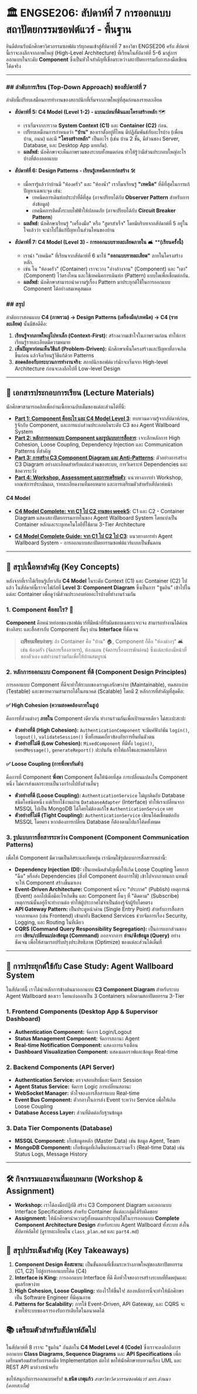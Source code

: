 # 🏛️ ENGSE206: สัปดาห์ที่ 7 การออกแบบสถาปัตยกรรมซอฟต์แวร์ - พื้นฐาน

ยินดีต้อนรับนักศึกษาวิศวกรรมซอฟต์แวร์ทุกคนเข้าสู่สัปดาห์ที่ 7 ของวิชา ENGSE206 ครับ สัปดาห์นี้เราจะลงลึกจากภาพใหญ่ (High-Level Architecture) ที่เรียนในสัปดาห์ที่ 5-6 มาสู่การออกแบบในระดับ **Component** ซึ่งเป็นหัวใจสำคัญที่เชื่อมระหว่างสถาปัตยกรรมกับการลงมือเขียนโค้ดจริง

---

### ## ลำดับการเรียน (Top-Down Approach) ของสัปดาห์ที่ 7

ลำดับนี้เปรียบเสมือนการทำงานของสถาปนิกที่เริ่มจากภาพใหญ่ที่สุดก่อนลงรายละเอียด

* **สัปดาห์ที่ 5: C4 Model (Level 1-2) - แบบแปลนที่ดินและโครงสร้างหลัก** 🗺️
    * เราเริ่มจากการวาด **System Context (C1)** และ **Container (C2)** ก่อน.
    * เปรียบเหมือนการกำหนดว่า **"บ้าน"** ของเราตั้งอยู่ที่ไหน มีปฏิสัมพันธ์กับอะไรบ้าง (เพื่อนบ้าน, ถนน) และมี **"โครงสร้างหลัก"** เป็นอะไร (เช่น บ้าน 2 ชั้น, มีส่วนของ Server, Database, และ Desktop App แยกกัน).
    * **ผลลัพธ์:** นักศึกษาจะเห็นภาพรวมของระบบทั้งหมดก่อน ทำให้รู้ว่ามีส่วนประกอบใหญ่อะไรบ้างที่ต้องออกแบบ

* **สัปดาห์ที่ 6: Design Patterns - เรียนรู้เทคนิคการก่อสร้าง** 🛠️
    * เมื่อเรารู้แล้วว่าบ้านมี "ห้องครัว" และ "ห้องน้ำ" เราก็มาเรียนรู้ **"เทคนิค"** ที่ดีที่สุดในการแก้ปัญหาเฉพาะจุด เช่น:
        * เทคนิคการเดินท่อประปาที่ดีที่สุด (อาจเปรียบได้กับ **Observer Pattern** สำหรับการส่งข้อมูล)
        * เทคนิคการติดตั้งระบบไฟฟ้าให้ปลอดภัย (อาจเปรียบได้กับ **Circuit Breaker Pattern**)
    * **ผลลัพธ์:** นักศึกษาเรียนรู้ "เครื่องมือ" หรือ "สูตรสำเร็จ" โดยมีบริบทจากสัปดาห์ที่ 5 อยู่ในใจแล้วว่า จะนำไปใช้แก้ปัญหาในส่วนไหนของบ้าน

* **สัปดาห์ที่ 7: C4 Model (Level 3) -  การออกแบบรายละเอียดภายใน** 🛋️ ****(เรียนครั้งนี้)**
    * เรานำ "เทคนิค" ที่เรียนจากสัปดาห์ที่ 6 มาใช้ **"ออกแบบรายละเอียด"** ภายในโครงสร้างหลัก.
    * เช่น ใน "ห้องครัว" (Container) เราจะวาง "อ่างล้างจาน" (Component) และ "เตา" (Component) ไว้ตรงไหน และใช้เทคนิคการเดินท่อ (Pattern) แบบใดเพื่อเชื่อมต่อกัน.
    * **ผลลัพธ์:** นักศึกษาสามารถนำความรู้เรื่อง Pattern มาประยุกต์ใช้ในการออกแบบ Component ได้อย่างสมเหตุสมผล

### ## สรุป

ลำดับการสอนแบบ **C4 (ภาพรวม) → Design Patterns (เครื่องมือ/เทคนิค) → C4 (รายละเอียด)** นั้นมีข้อดีคือ:

1.  **เรียนรู้จากภาพใหญ่ไปหาเล็ก (Context-First):** สร้างความเข้าใจในภาพรวมก่อน ทำให้การเรียนรู้รายละเอียดมีความหมาย
2.  **เห็นปัญหาก่อนเห็นวิธีแก้ (Problem-Driven):** นักศึกษาเห็นโครงสร้างและปัญหาที่อาจเกิดขึ้นก่อน แล้วจึงเรียนรู้วิธีแก้ด้วย Patterns
3.  **สอดคล้องกับกระบวนการทำงานจริง:** สถาปนิกซอฟต์แวร์มักจะเริ่มจาก High-level Architecture ก่อนจะลงลึกไปที่ Low-level Design

---

## 📑 เอกสารประกอบการเรียน (Lecture Materials)

นักศึกษาสามารถคลิกเพื่ออ่านเนื้อหาฉบับเต็มของแต่ละส่วนได้ที่นี่:

* **[Part 1: Component คืออะไร และ C4 Model Level 3](./part1.md)**: ทบทวนความรู้จากสัปดาห์ก่อน, รู้จักกับ Component, และการแบ่งส่วนประกอบในระดับ C3 ของ Agent Wallboard System
* **[Part 2: หลักการออกแบบ Component และรูปแบบการสื่อสาร](./part2.md)**: เจาะลึกหลักการ High Cohesion, Loose Coupling, Dependency Injection และ Communication Patterns ที่สำคัญ
* **[Part 3: การสร้าง C3 Component Diagram และ Anti-Patterns](./part3.md)**: ตัวอย่างการสร้าง C3 Diagram อย่างละเอียดสำหรับแต่ละส่วนของระบบ, การวิเคราะห์ Dependencies และข้อควรระวัง
* **[Part 4: Workshop, Assessment และการเตรียมตัว](./part4.md)**: แนวทางการทำ Workshop, เกณฑ์การประเมินผล, รายละเอียดงานที่มอบหมาย และการเตรียมตัวสำหรับสัปดาห์หน้า

#### **C4 Model**
* **[C4 Model Complete: จาก C1 ไป C2 งานของ week5](./c4-models/c1c2.md)**: C1 และ C2 - Container Diagram แสดงสถาปัตยกรรมภายในของ Agent Wallboard System โดยแบ่งเป็น Container หลักและระบุเทคโนโลยีที่ใช้ตาม 3-Tier Architecture

* **[C4 Model Complete Guide: จาก C1 ไป C2 ไป C3](./c4-models)**: แนวทางการทำ Agent Wallboard System - การออกแบบสถาปัตยกรรมซอฟต์แวร์แบบเป็นขั้นตอน

---

## 🎯 สรุปเนื้อหาสำคัญ (Key Concepts)

หลังจากที่เราได้เรียนรู้เกี่ยวกับ **C4 Model** ในระดับ Context (C1) และ Container (C2) ไปแล้ว ในสัปดาห์นี้เราจะโฟกัสที่ **Level 3: Component Diagram** ซึ่งเป็นการ "ซูมอิน" เข้าไปในแต่ละ Container เพื่อดูว่ามีส่วนประกอบย่อยอะไรบ้างที่ทำงานร่วมกัน

### 1. Component คืออะไร? 🧩

**Component** คือหน่วยย่อยของซอฟต์แวร์ที่มีหน้าที่รับผิดชอบเฉพาะเจาะจง สามารถทำงานได้ค่อนข้างอิสระ และสื่อสารกับ Component อื่นๆ ผ่าน **Interface** ที่ชัดเจน

> **เปรียบเทียบง่ายๆ:** ถ้า Container คือ "บ้าน" 🏠, Component ก็คือ "ห้องต่างๆ" 🛋️ เช่น ห้องครัว (จัดการเรื่องอาหาร), ห้องนอน (จัดการเรื่องการพักผ่อน) ซึ่งแต่ละห้องมีหน้าที่ของตัวเอง แต่ทำงานร่วมกันเพื่อให้บ้านสมบูรณ์

### 2. หลักการออกแบบ Component ที่ดี (Component Design Principles)

การออกแบบ Component ที่ดีจะทำให้ระบบของเราดูแลรักษาง่าย (Maintainable), ทดสอบง่าย (Testable) และขยายความสามารถได้ในอนาคต (Scalable) โดยมี 2 หลักการที่สำคัญที่สุดคือ:

#### **✅ High Cohesion (ความสอดคล้องภายในสูง)**
คือการที่ส่วนต่างๆ **ภายใน** Component เดียวกัน ทำงานร่วมกันเพื่อเป้าหมายเดียว ไม่สะเปะสะปะ

* **ตัวอย่างที่ดี (High Cohesion):** `AuthenticationComponent` จะมีแค่ฟังก์ชัน `login()`, `logout()`, `validateSession()` ซึ่งทั้งหมดเกี่ยวข้องกับการยืนยันตัวตน
* **ตัวอย่างที่ไม่ดี (Low Cohesion):** `MixedComponent` ที่มีทั้ง `login()`, `sendMessage()`, `generateReport()` ปะปนกัน ทำให้แก้ไขและทดสอบได้ยาก

#### **✅ Loose Coupling (การพึ่งพากันต่ำ)**
คือการที่ Component **พึ่งพา** Component อื่นให้น้อยที่สุด การเปลี่ยนแปลงใน Component หนึ่ง ไม่ควรส่งผลกระทบเป็นวงกว้างไปยังส่วนอื่นๆ

* **ตัวอย่างที่ดี (Loose Coupling):** `AuthenticationService` ไม่ผูกติดกับ Database ชนิดใดชนิดหนึ่ง แต่เรียกใช้งานผ่าน `DatabaseAdapter` (Interface) ทำให้เราเปลี่ยนจาก MSSQL ไปเป็น MongoDB ได้โดยไม่ต้องแก้ไข `AuthenticationService` เลย
* **ตัวอย่างที่ไม่ดี (Tight Coupling):** `AuthenticationService` เขียนโค้ดเชื่อมต่อกับ MSSQL โดยตรง หากต้องการเปลี่ยน Database ก็ต้องตามไปแก้โค้ดทั้งหมด

### 3. รูปแบบการสื่อสารระหว่าง Component (Component Communication Patterns)

เพื่อให้ Component มีความเป็นอิสระและยืดหยุ่น เรานิยมใช้รูปแบบการสื่อสารเหล่านี้:

* **Dependency Injection (DI):** เป็นเทคนิคสำคัญเพื่อให้เกิด Loose Coupling โดยการ "ฉีด" หรือส่ง Dependencies (สิ่งที่ Component ต้องการใช้) เข้าไปจากภายนอก แทนที่จะให้ Component สร้างขึ้นมาเอง
* **Event-Driven Architecture:** Component หนึ่งจะ "ประกาศ" (Publish) เหตุการณ์ (Event) ออกไปเมื่อมีอะไรเกิดขึ้น และ Component อื่นๆ ที่ "ติดตาม" (Subscribe) เหตุการณ์นั้นอยู่ก็จะทำงานต่อ ทำให้ผู้ประกาศไม่จำเป็นต้องรู้จักผู้รับโดยตรง
* **API Gateway Pattern:** เป็นประตูหน้าด่าน (Single Entry Point) สำหรับการสื่อสารจากภายนอก (เช่น Frontend) เข้ามายัง Backend Services ช่วยจัดการเรื่อง Security, Logging, และ Routing ในที่เดียว
* **CQRS (Command Query Responsibility Segregation):** เป็นการแยกส่วนของการ **เขียน/เปลี่ยนแปลงข้อมูล (Command)** ออกจากการ **อ่าน/ดึงข้อมูล (Query)** อย่างชัดเจน เพื่อให้สามารถปรับปรุงประสิทธิภาพ (Optimize) ของแต่ละส่วนได้เต็มที่

---

## 🚀 การประยุกต์ใช้กับ Case Study: Agent Wallboard System

ในสัปดาห์นี้ เราได้นำหลักการข้างต้นมาออกแบบ **C3 Component Diagram** สำหรับระบบ Agent Wallboard ของเรา โดยแบ่งออกเป็น 3 Containers หลักตามสถาปัตยกรรม 3-Tier

### 1. Frontend Components (Desktop App & Supervisor Dashboard)
* **Authentication Component:** จัดการ Login/Logout
* **Status Management Component:** จัดการสถานะ Agent
* **Real-time Notification Component:** แสดงการแจ้งเตือน
* **Dashboard Visualization Component:** แสดงผลกราฟและข้อมูล Real-time

### 2. Backend Components (API Server)
* **Authentication Service:** ตรวจสอบสิทธิ์และจัดการ Session
* **Agent Status Service:** จัดการ Logic การเปลี่ยนสถานะ
* **WebSocket Manager:** หัวใจของการสื่อสารแบบ Real-time
* **Event Bus Component:** ตัวกลางในการส่ง Event ระหว่าง Service เพื่อให้เกิด Loose Coupling
* **Database Access Layer:** ส่วนที่ติดต่อกับฐานข้อมูล

### 3. Data Tier Components (Database)
* **MSSQL Component:** เก็บข้อมูลหลัก (Master Data) เช่น ข้อมูล Agent, Team
* **MongoDB Component:** เก็บข้อมูลที่เกิดขึ้นบ่อยและรวดเร็ว (Real-time Data) เช่น Status Logs, Message History



---

## 🛠️ กิจกรรมและงานที่มอบหมาย (Workshop & Assignment)

* **Workshop:** เราได้ลงมือปฏิบัติ สร้าง C3 Component Diagram และออกแบบ Interface Specifications สำหรับ Container ที่แต่ละกลุ่มได้รับผิดชอบ
* **Assignment:** ให้นักศึกษานำความรู้ทั้งหมดมาประยุกต์ใช้ในการออกแบบ **Complete Component Architecture Design** สำหรับระบบ Agent Wallboard ทั้งระบบ ส่งในสัปดาห์ถัดไป (ดูรายละเอียดใน `class_plan.md` และ `part4.md`)

## 🔑 สรุปประเด็นสำคัญ (Key Takeaways)

1.  **Component Design คือสะพาน:** เป็นขั้นตอนที่เชื่อมระหว่างภาพใหญ่ของสถาปัตยกรรม (C1, C2) ไปสู่การออกแบบโค้ด (C4)
2.  **Interface is King:** การออกแบบ Interface ที่ดี คือหัวใจของการสร้างระบบที่ยืดหยุ่นและดูแลรักษาง่าย
3.  **High Cohesion, Loose Coupling:** ท่องไว้ให้ขึ้นใจ! สองหลักการนี้จะทำให้นักศึกษาเป็น Software Engineer ที่มีคุณภาพ
4.  **Patterns for Scalability:** การใช้ Event-Driven, API Gateway, และ CQRS จะช่วยให้ระบบของเรารองรับการเติบโตในอนาคตได้

## 📚 เตรียมตัวสำหรับสัปดาห์ถัดไป

ในสัปดาห์ที่ 8 เราจะ "ซูมอิน" กันต่อใน **C4 Model Level 4 (Code)** ซึ่งเราจะลงลึกถึงการออกแบบ **Class Diagrams, Sequence Diagrams** และ **API Specifications** เพื่อเตรียมพร้อมสำหรับการลงมือ Implementation ต่อไป ขอให้นักศึกษาทบทวนเรื่อง UML และ REST API มาล่วงหน้าครับ

ขอให้สนุกกับการออกแบบครับ!
**อ.ธนิต เกตุแก้ว**
*สาขาวิชาวิศวกรรมซอฟต์แวร์*
*มทร.ล้านนา (ดอยสะเก็ด)*